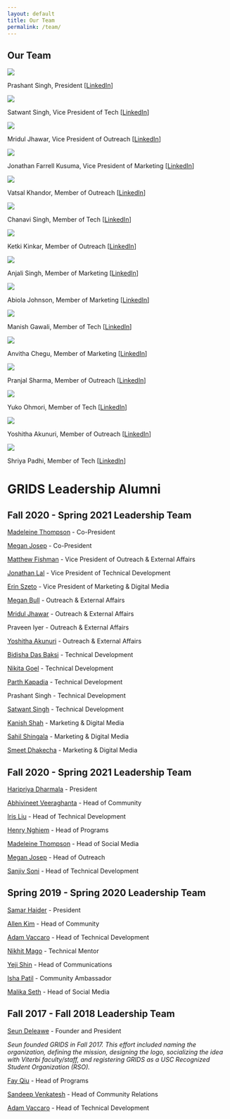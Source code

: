 ```yaml
---
layout: default
title: Our Team
permalink: /team/
---
```


## Our Team

<img id="team-img" src="/assets/img/grids_team_2023/Prashant_headshot.jpeg"/>

Prashant Singh, President [[LinkedIn](https://www.linkedin.com/in/prashant3141/)]

<img id="team-img" src="/assets/img/grids_team_2023/Satwant_Singh.jpg"/>

Satwant Singh, Vice President of Tech [[LinkedIn](https://www.linkedin.com/in/satwant-singh201/)]

<img id="team-img" src="/assets/img/grids_team_2023/Mridul_headshot%202.jpeg"/>

Mridul Jhawar, Vice President of Outreach [[LinkedIn](https://www.linkedin.com/in/mridul-jhawar/)]

<img id="team-img" src="/assets/img/grids_team_2023/Jonathan_Picture(VP).jpeg"/>

Jonathan Farrell Kusuma, Vice President of Marketing [[LinkedIn](https://www.linkedin.com/in/joekusuma/)]

<img id="team-img" src="/assets/img/grids_team_2023/VatsalKhandor.jpg"/>

Vatsal Khandor, Member of Outreach [[LinkedIn](https://www.linkedin.com/in/khandorvatsal/)]

<img id="team-img" src="/assets/img/grids_team_2023/Chanavi_Singh_Headshot.jpg"/>

Chanavi Singh, Member of Tech [[LinkedIn](https://www.linkedin.com/in/chanavi-singh/)]

<img id="team-img" src="/assets/img/grids_team_2023/Ketki_Kinkar_Photo.png"/>

Ketki Kinkar, Member of Outreach [[LinkedIn](https://www.linkedin.com/in/ketkikinkar)]

<img id="team-img" src="/assets/img/grids_team_2023/anjali_singh.jpeg"/>

Anjali Singh, Member of Marketing [[LinkedIn](http://www.linkedin.com/in/anjali-singh-ab166522a)]

<img id="team-img" src="/assets/img/grids_team_2023/abiola.jpg"/>

Abiola Johnson, Member of Marketing [[LinkedIn](https://www.linkedin.com/in/abiolajohnson)]

<img id="team-img" src="/assets/img/grids_team_2023/Manish_Gawali_Headshot.jpg"/>

Manish Gawali, Member of Tech [[LinkedIn](https://www.linkedin.com/in/manish-gawali/)]

<img id="team-img" src="/assets/img/grids_team_2023/AnvithaCheguAshokkumar.png"/>

Anvitha Chegu, Member of Marketing [[LinkedIn](https://www.linkedin.com/in/anvitha-chegu-4a38731b7/)]

<img id="team-img" src="/assets/img/grids_team_2023/panjal.png"/>

Pranjal Sharma, Member of Outreach [[LinkedIn](https://www.linkedin.com/in/pranjal1998/)]

<img id="team-img" src="/assets/img/grids_team_2023/yuko.jpeg"/>

Yuko Ohmori, Member of Tech [[LinkedIn](https://www.linkedin.com/in/yuko-ohmori)]

<img id="team-img" src="/assets/img/grids_team_2023/"/>

Yoshitha Akunuri, Member of Outreach [[LinkedIn](https://www.linkedin.com/in/yoshitha-akunuri/)]

<img id="team-img" src="/assets/img/grids_team_2023/Shriya_Padhi_Headshot.jpg"/>

Shriya Padhi, Member of Tech [[LinkedIn](https://www.linkedin.com/in/shriya-padhi-033a88185)]

# GRIDS Leadership Alumni

## Fall 2020 - Spring 2021 Leadership Team

[Madeleine Thompson](https://www.linkedin.com/in/madeleine-jane-thompson/) - Co-President

[Megan Josep](https://www.linkedin.com/in/megjosep/) - Co-President

[Matthew Fishman](https://www.linkedin.com/in/matthew-fishman/) - Vice President of Outreach & External Affairs

[Jonathan Lal](https://www.linkedin.com/in/JonnyLal/) - Vice President of Technical Development

[Erin Szeto](https://www.linkedin.com/in/erinszeto/) - Vice President of Marketing & Digital Media

[Megan Bull](https://www.linkedin.com/in/megankbull/) - Outreach & External Affairs

[Mridul Jhawar](https://www.linkedin.com/in/mridul-jhawar-4b08b4189/) - Outreach & External Affairs

Praveen Iyer - Outreach & External Affairs

[Yoshitha Akunuri](https://www.linkedin.com/in/yoshitha-akunuri-8a28601b9/) - Outreach & External Affairs

[Bidisha Das Baksi](https://www.linkedin.com/in/bidisha-das-baksi-59a94216a/) - Technical Development

[Nikita Goel](https://www.linkedin.com/in/nikitagoel23/) - Technical Development

[Parth Kapadia](https://in.linkedin.com/in/parthkap) - Technical Development

Prashant Singh - Technical Development

[Satwant Singh](https://www.linkedin.com/in/satwant-singh201/) - Technical Development

[Kanish Shah](https://www.linkedin.com/in/kanish-shah/) - Marketing & Digital Media

[Sahil Shingala](https://www.linkedin.com/in/sahil-shingala-8742b419b) - Marketing & Digital Media

[Smeet Dhakecha](https://www.linkedin.com/in/smeetdhakecha) - Marketing & Digital Media

## Fall 2020 - Spring 2021 Leadership Team

[Haripriya Dharmala](https://www.linkedin.com/in/haripriya-dharmala/) - President

[Abhivineet Veeraghanta](https://www.linkedin.com/in/abhivineet/) - Head of Community

[Iris Liu](https://iris-liu.com) - Head of Technical Development

[Henry Nghiem](https://www.linkedin.com/in/huy-tran-nghiem/) - Head of Programs

[Madeleine Thompson](https://www.linkedin.com/in/madeleine-jane-thompson/) - Head of Social Media

[Megan Josep](https://www.linkedin.com/in/megjosep/) - Head of Outreach

[Sanjiv Soni](https://www.sanjivsoni.com) - Head of Technical Development

## Spring 2019 - Spring 2020 Leadership Team

[Samar Haider](https://www.linkedin.com/in/samarhaider) - President

[Allen Kim](https://www.linkedin.com/in/allenbkim) - Head of Community

[Adam Vaccaro](https://www.linkedin.com/in/advaccaro) - Head of Technical Development

[Nikhit Mago](https://www.linkedin.com/in/nikhitmago) - Technical Mentor

[Yeji Shin](https://www.linkedin.com/in/yejishin) - Head of Communications

[Isha Patil](https://www.linkedin.com/in/ishapatil07) - Community Ambassador

[Malika Seth](https://www.linkedin.com/in/malika-seth-090b69144/) - Head of Social Media

## Fall 2017 - Fall 2018 Leadership Team

[Seun Deleawe](https://urldefense.com/v3/__https://www.linkedin.com/in/seundeleawe/__;!!LIr3w8kk_Xxm!8JSBYbNgiUrfESaDNf3XY7f28lMmmW1ctFtAtBy4DuGair4lS0LmsGZibc4WyUs$) - Founder and President

_Seun founded GRIDS in Fall 2017. This effort included naming the organization, defining the mission, designing the logo, socializing the idea with Viterbi faculty/staff, and registering GRIDS as a USC Recognized Student Organization (RSO)._

[Fay Qiu](https://urldefense.com/v3/__https://www.linkedin.com/in/fay-qiu-28409292/__;!!LIr3w8kk_Xxm!8JSBYbNgiUrfESaDNf3XY7f28lMmmW1ctFtAtBy4DuGair4lS0LmsGZiolAxX7Q$) - Head of Programs

[Sandeep Venkatesh](https://urldefense.com/v3/__https://www.linkedin.com/in/rvsandeep/__;!!LIr3w8kk_Xxm!8JSBYbNgiUrfESaDNf3XY7f28lMmmW1ctFtAtBy4DuGair4lS0LmsGZi0FqnMJo$) - Head of Community Relations

[Adam Vaccaro](https://www.linkedin.com/in/advaccaro) - Head of Technical Development
